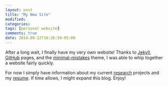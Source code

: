```yaml
---
layout: post
title: "My New Site"
modified:
categories: 
tags: [personal website]
comments: true
date: 2014-09-12T16:26:59-05:00
---
```


After a long wait, I finally have my very own website!
Thanks to [Jekyll], [GitHub] pages, and the [minimal-mistakes][mmtheme] theme, I was able to whip together a website fairly quickly.

For now I simply have information about my current [research][research] projects and my [resume][resume].
If time allows, I might expand this blog.
Enjoy!


[brianpeck]: http://www.brianpeck.com/
[brian-peck]: http://www.brian-peck.com/
[bpeck]: http://www.bpeck.com/
[Jekyll]: http://jekyllrb.com/
[GitHub]: https://github.com/
[mmtheme]: http://mademistakes.com/articles/minimal-mistakes-jekyll-theme/
[research]: /research/
[resume]: /resume/
